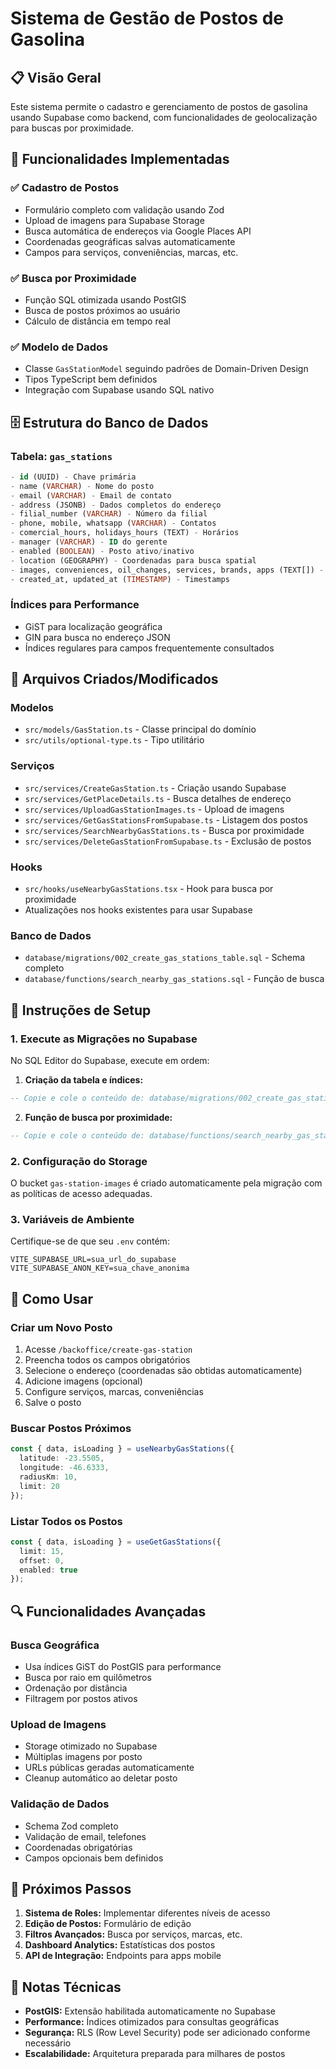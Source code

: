 # Sistema de Gestão de Postos de Gasolina

## 📋 Visão Geral

Este sistema permite o cadastro e gerenciamento de postos de gasolina usando Supabase como backend, com funcionalidades de geolocalização para buscas por proximidade.

## 🚀 Funcionalidades Implementadas

### ✅ Cadastro de Postos
- Formulário completo com validação usando Zod
- Upload de imagens para Supabase Storage
- Busca automática de endereços via Google Places API
- Coordenadas geográficas salvas automaticamente
- Campos para serviços, conveniências, marcas, etc.

### ✅ Busca por Proximidade
- Função SQL otimizada usando PostGIS
- Busca de postos próximos ao usuário
- Cálculo de distância em tempo real

### ✅ Modelo de Dados
- Classe `GasStationModel` seguindo padrões de Domain-Driven Design
- Tipos TypeScript bem definidos
- Integração com Supabase usando SQL nativo

## 🗄️ Estrutura do Banco de Dados

### Tabela: `gas_stations`
```sql
- id (UUID) - Chave primária
- name (VARCHAR) - Nome do posto
- email (VARCHAR) - Email de contato
- address (JSONB) - Dados completos do endereço
- filial_number (VARCHAR) - Número da filial
- phone, mobile, whatsapp (VARCHAR) - Contatos
- comercial_hours, holidays_hours (TEXT) - Horários
- manager (VARCHAR) - ID do gerente
- enabled (BOOLEAN) - Posto ativo/inativo
- location (GEOGRAPHY) - Coordenadas para busca spatial
- images, conveniences, oil_changes, services, brands, apps (TEXT[]) - Arrays de recursos
- created_at, updated_at (TIMESTAMP) - Timestamps
```

### Índices para Performance
- GiST para localização geográfica
- GIN para busca no endereço JSON
- Índices regulares para campos frequentemente consultados

## 📁 Arquivos Criados/Modificados

### Modelos
- `src/models/GasStation.ts` - Classe principal do domínio
- `src/utils/optional-type.ts` - Tipo utilitário

### Serviços
- `src/services/CreateGasStation.ts` - Criação usando Supabase
- `src/services/GetPlaceDetails.ts` - Busca detalhes de endereço
- `src/services/UploadGasStationImages.ts` - Upload de imagens
- `src/services/GetGasStationsFromSupabase.ts` - Listagem dos postos
- `src/services/SearchNearbyGasStations.ts` - Busca por proximidade
- `src/services/DeleteGasStationFromSupabase.ts` - Exclusão de postos

### Hooks
- `src/hooks/useNearbyGasStations.tsx` - Hook para busca por proximidade
- Atualizações nos hooks existentes para usar Supabase

### Banco de Dados
- `database/migrations/002_create_gas_stations_table.sql` - Schema completo
- `database/functions/search_nearby_gas_stations.sql` - Função de busca

## 🔧 Instruções de Setup

### 1. Execute as Migrações no Supabase

No SQL Editor do Supabase, execute em ordem:

1. **Criação da tabela e índices:**
```sql
-- Copie e cole o conteúdo de: database/migrations/002_create_gas_stations_table.sql
```

2. **Função de busca por proximidade:**
```sql
-- Copie e cole o conteúdo de: database/functions/search_nearby_gas_stations.sql
```

### 2. Configuração do Storage

O bucket `gas-station-images` é criado automaticamente pela migração com as políticas de acesso adequadas.

### 3. Variáveis de Ambiente

Certifique-se de que seu `.env` contém:
```env
VITE_SUPABASE_URL=sua_url_do_supabase
VITE_SUPABASE_ANON_KEY=sua_chave_anonima
```

## 🎯 Como Usar

### Criar um Novo Posto
1. Acesse `/backoffice/create-gas-station`
2. Preencha todos os campos obrigatórios
3. Selecione o endereço (coordenadas são obtidas automaticamente)
4. Adicione imagens (opcional)
5. Configure serviços, marcas, conveniências
6. Salve o posto

### Buscar Postos Próximos
```typescript
const { data, isLoading } = useNearbyGasStations({
  latitude: -23.5505,
  longitude: -46.6333,
  radiusKm: 10,
  limit: 20
});
```

### Listar Todos os Postos
```typescript
const { data, isLoading } = useGetGasStations({
  limit: 15,
  offset: 0,
  enabled: true
});
```

## 🔍 Funcionalidades Avançadas

### Busca Geográfica
- Usa índices GiST do PostGIS para performance
- Busca por raio em quilômetros
- Ordenação por distância
- Filtragem por postos ativos

### Upload de Imagens
- Storage otimizado no Supabase
- Múltiplas imagens por posto
- URLs públicas geradas automaticamente
- Cleanup automático ao deletar posto

### Validação de Dados
- Schema Zod completo
- Validação de email, telefones
- Coordenadas obrigatórias
- Campos opcionais bem definidos

## 🚨 Próximos Passos

1. **Sistema de Roles:** Implementar diferentes níveis de acesso
2. **Edição de Postos:** Formulário de edição
3. **Filtros Avançados:** Busca por serviços, marcas, etc.
4. **Dashboard Analytics:** Estatísticas dos postos
5. **API de Integração:** Endpoints para apps mobile

## 📝 Notas Técnicas

- **PostGIS:** Extensão habilitada automaticamente no Supabase
- **Performance:** Índices otimizados para consultas geográficas
- **Segurança:** RLS (Row Level Security) pode ser adicionado conforme necessário
- **Escalabilidade:** Arquitetura preparada para milhares de postos
